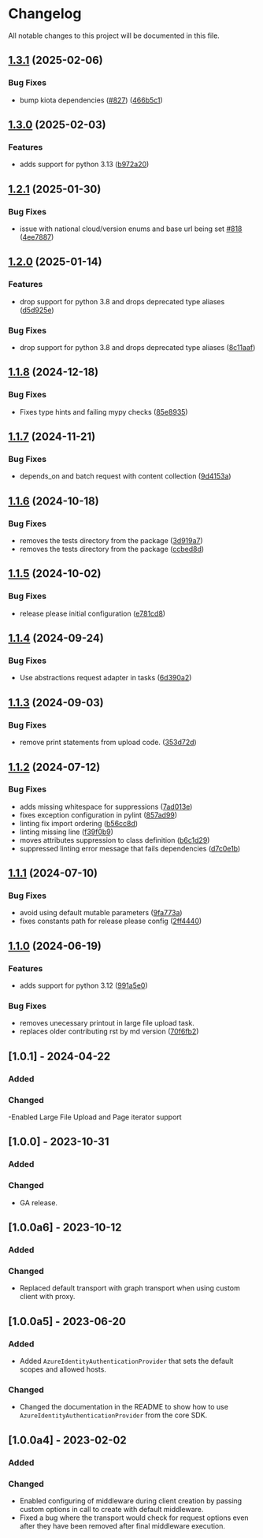 # Changelog

All notable changes to this project will be documented in this file.

## [1.3.1](https://github.com/microsoftgraph/msgraph-sdk-python-core/compare/v1.3.0...v1.3.1) (2025-02-06)


### Bug Fixes

* bump kiota dependencies ([#827](https://github.com/microsoftgraph/msgraph-sdk-python-core/issues/827)) ([466b5c1](https://github.com/microsoftgraph/msgraph-sdk-python-core/commit/466b5c119851debfcf5a1ab6d36f145abc36caaf))

## [1.3.0](https://github.com/microsoftgraph/msgraph-sdk-python-core/compare/v1.2.1...v1.3.0) (2025-02-03)


### Features

* adds support for python 3.13 ([b972a20](https://github.com/microsoftgraph/msgraph-sdk-python-core/commit/b972a2073cd7d272455161209da4f031b50e7a2d))

## [1.2.1](https://github.com/microsoftgraph/msgraph-sdk-python-core/compare/v1.2.0...v1.2.1) (2025-01-30)


### Bug Fixes

* issue with national cloud/version enums and base url being set [#818](https://github.com/microsoftgraph/msgraph-sdk-python-core/issues/818) ([4ee7887](https://github.com/microsoftgraph/msgraph-sdk-python-core/commit/4ee78873cfe176c38e84c4f1d7f469c73eb6dff6))

## [1.2.0](https://github.com/microsoftgraph/msgraph-sdk-python-core/compare/v1.1.8...v1.2.0) (2025-01-14)


### Features

* drop support for python 3.8 and drops deprecated type aliases ([d5d925e](https://github.com/microsoftgraph/msgraph-sdk-python-core/commit/d5d925e35d1a3a20be3e106ee55ec253d1599ebd))


### Bug Fixes

* drop support for python 3.8 and drops deprecated type aliases ([8c11aaf](https://github.com/microsoftgraph/msgraph-sdk-python-core/commit/8c11aaf50f9b62bca2b863b0881dc3ccde7e9f37))

## [1.1.8](https://github.com/microsoftgraph/msgraph-sdk-python-core/compare/v1.1.7...v1.1.8) (2024-12-18)


### Bug Fixes

* Fixes type hints and failing mypy checks ([85e8935](https://github.com/microsoftgraph/msgraph-sdk-python-core/commit/85e8935971adef13d4f5d1e55970c570ad267dda))

## [1.1.7](https://github.com/microsoftgraph/msgraph-sdk-python-core/compare/v1.1.6...v1.1.7) (2024-11-21)


### Bug Fixes

* depends_on and batch request with content collection ([9d4153a](https://github.com/microsoftgraph/msgraph-sdk-python-core/commit/9d4153a1b0ce29ed0213f81bb4bd3191125304e5))

## [1.1.6](https://github.com/microsoftgraph/msgraph-sdk-python-core/compare/v1.1.5...v1.1.6) (2024-10-18)


### Bug Fixes

* removes the tests directory from the package ([3d919a7](https://github.com/microsoftgraph/msgraph-sdk-python-core/commit/3d919a7f88c82bcebcbe093d9606906b56e0b416))
* removes the tests directory from the package ([ccbed8d](https://github.com/microsoftgraph/msgraph-sdk-python-core/commit/ccbed8df3a9d9165b81f2f8af80282eeb2814907))

## [1.1.5](https://github.com/microsoftgraph/msgraph-sdk-python-core/compare/v1.1.4...v1.1.5) (2024-10-02)


### Bug Fixes

* release please initial configuration ([e781cd8](https://github.com/microsoftgraph/msgraph-sdk-python-core/commit/e781cd81156622b59a5b3c48fdf70995379d08a0))

## [1.1.4](https://github.com/microsoftgraph/msgraph-sdk-python-core/compare/v1.1.3...v1.1.4) (2024-09-24)


### Bug Fixes

* Use abstractions request adapter in tasks ([6d390a2](https://github.com/microsoftgraph/msgraph-sdk-python-core/commit/6d390a2a5dea74d137f907cabf8b520100c5b1a8))

## [1.1.3](https://github.com/microsoftgraph/msgraph-sdk-python-core/compare/v1.1.2...v1.1.3) (2024-09-03)


### Bug Fixes

* remove print statements from upload code. ([353d72d](https://github.com/microsoftgraph/msgraph-sdk-python-core/commit/353d72da513e0c5b809d31a8d921de0a0bde10be))

## [1.1.2](https://github.com/microsoftgraph/msgraph-sdk-python-core/compare/v1.1.1...v1.1.2) (2024-07-12)


### Bug Fixes

* adds missing whitespace for suppressions ([7ad013e](https://github.com/microsoftgraph/msgraph-sdk-python-core/commit/7ad013e52190ab607dfe82c86ae68c87e7abe4cc))
* fixes exception configuration in pylint ([857ad99](https://github.com/microsoftgraph/msgraph-sdk-python-core/commit/857ad9950a0200dbe69d4b96052725624fbe8833))
* linting fix import ordering ([b56cc8d](https://github.com/microsoftgraph/msgraph-sdk-python-core/commit/b56cc8d11221166fbd4c8002dfdf9eb027968b5e))
* linting missing line ([f39f0b9](https://github.com/microsoftgraph/msgraph-sdk-python-core/commit/f39f0b9b68f94b91c6b179f5f65db960922ecc77))
* moves attributes suppression to class definition ([b6c1d29](https://github.com/microsoftgraph/msgraph-sdk-python-core/commit/b6c1d29777829aedf50cadf994e9b8ea68d8ed4a))
* suppressed linting error message that fails dependencies ([d7c0e1b](https://github.com/microsoftgraph/msgraph-sdk-python-core/commit/d7c0e1b901ffb0970eb6b94dd623dda41995a772))

## [1.1.1](https://github.com/microsoftgraph/msgraph-sdk-python-core/compare/v1.1.0...v1.1.1) (2024-07-10)


### Bug Fixes

* avoid using default mutable parameters ([9fa773a](https://github.com/microsoftgraph/msgraph-sdk-python-core/commit/9fa773a7ca92f916a6eb593f033322d5a1918a10))
* fixes constants path for release please config ([2ff4440](https://github.com/microsoftgraph/msgraph-sdk-python-core/commit/2ff4440a18347feb173a40010ab4d9910717c6b6))

## [1.1.0](https://github.com/microsoftgraph/msgraph-sdk-python-core/compare/v1.0.1...v1.1.0) (2024-06-19)


### Features

* adds support for python 3.12 ([991a5e0](https://github.com/microsoftgraph/msgraph-sdk-python-core/commit/991a5e0bc2ea4db108a127a1d079967b97ae1280))


### Bug Fixes

* removes unecessary printout in large file upload task.
* replaces older contributing rst by md version ([70f6fb2](https://github.com/microsoftgraph/msgraph-sdk-python-core/commit/70f6fb25e612b7d01abba27c6c43ca43f166dcbf))

## [1.0.1] - 2024-04-22

### Added

### Changed

 -Enabled Large File Upload and Page iterator support

## [1.0.0] - 2023-10-31

### Added

### Changed

- GA release.

## [1.0.0a6] - 2023-10-12

### Added

### Changed

- Replaced default transport with graph transport when using custom client with proxy.

## [1.0.0a5] - 2023-06-20

### Added

- Added `AzureIdentityAuthenticationProvider` that sets the default scopes and allowed hosts.

### Changed

- Changed the documentation in the README to show how to use `AzureIdentityAuthenticationProvider` from the core SDK.

## [1.0.0a4] - 2023-02-02

### Added

### Changed

- Enabled configuring of middleware during client creation by passing custom options in call to create with default middleware.
- Fixed a bug where the transport would check for request options even after they have been removed after final middleware execution.
